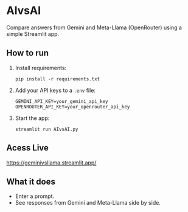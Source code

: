 # AIvsAI

Compare answers from Gemini and Meta-Llama (OpenRouter) using a simple Streamlit app.

## How to run

1. Install requirements:
   ```
   pip install -r requirements.txt
   ```

2. Add your API keys to a `.env` file:
   ```
   GEMINI_API_KEY=your_gemini_api_key
   OPENROUTER_API_KEY=your_openrouter_api_key
   ```

3. Start the app:
   ```
   streamlit run AIvsAI.py
   ```

## Acess Live

https://geminivsllama.streamlit.app/

## What it does

- Enter a prompt.
- See responses from Gemini and Meta-Llama side by side.
